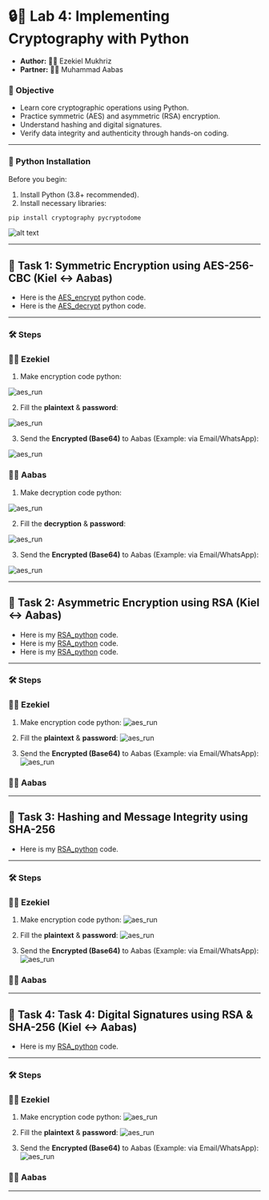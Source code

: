 # 🔒🐍 Lab 4: Implementing Cryptography with Python 

- **Author:** 👦🏽 Ezekiel Mukhriz
- **Partner:** 👦🏾 Muhammad Aabas 

### 📌 Objective
- Learn core cryptographic operations using Python.
- Practice symmetric (AES) and asymmetric (RSA) encryption.
- Understand hashing and digital signatures.
- Verify data integrity and authenticity through hands-on coding.

---

### 🐍 Python Installation
Before you begin:
1. Install Python (3.8+ recommended).
2. Install necessary libraries:
```bash
pip install cryptography pycryptodome
```

![alt text](<Screenshots/python_installation.png>)

---

## 🔹 Task 1: Symmetric Encryption using AES-256-CBC (Kiel ↔ Aabas)

- Here is the [AES_encrypt](Python_Source/AES_encrypt.py) python code.
- Here is the [AES_decrypt](Python_Source/AES_decrypt.py) python code.

---

### 🛠️ Steps

### 👦🏽 Ezekiel 

1. Make encryption code python:

![aes_run](Screenshots/task1_code.png) 

2. Fill the **plaintext** & **password**:

![aes_run](Screenshots/task1_encrypt.png)

3. Send the **Encrypted (Base64)** to Aabas (Example: via Email/WhatsApp):

![aes_run](Screenshots/task1_encrypt.png)

### 👦🏾 Aabas 

1. Make decryption code python:

![aes_run](Screenshots/task1_.png) 

2. Fill the **decryption** & **password**:

![aes_run](Screenshots/task1_.png)

3. Send the **Encrypted (Base64)** to Aabas (Example: via Email/WhatsApp):

![aes_run](Screenshots/task1_.png)

---

## 🔹 Task 2: Asymmetric Encryption using RSA (Kiel ↔ Aabas)

- Here is my [RSA_python](Python_Source/RSA_key_pair.py) code.
- Here is my [RSA_python](Python_Source/RSA_encrypt.py) code.
- Here is my [RSA_python](Python_Source/RSA_decrypt.py) code.

---

### 🛠️ Steps

### 👦🏽 Ezekiel 

1. Make encryption code python:
![aes_run](Screenshots/task2_encrypt.png) 

2. Fill the **plaintext** & **password**:
![aes_run](Screenshots/task2_encrypt.png) 

3. Send the **Encrypted (Base64)** to Aabas (Example: via Email/WhatsApp):
![aes_run](Screenshots/task2_encrypt.png)

### 👦🏾 Aabas 



---

## 🔹 Task 3: Hashing and Message Integrity using SHA-256

- Here is my [RSA_python](Python_Source/) code.

---

### 🛠️ Steps

### 👦🏽 Ezekiel 

1. Make encryption code python:
![aes_run](Screenshots/task3_encrypt.png) 

2. Fill the **plaintext** & **password**:
![aes_run](Screenshots/task3_encrypt.png)

3. Send the **Encrypted (Base64)** to Aabas (Example: via Email/WhatsApp):
![aes_run](Screenshots/task3_encrypt.png)

### 👦🏾 Aabas 



---

## 🔹 Task 4: Task 4: Digital Signatures using RSA & SHA-256 (Kiel ↔ Aabas)

- Here is my [RSA_python](RSA_encrypt.py) code.

---

### 🛠️ Steps

### 👦🏽 Ezekiel 

1. Make encryption code python:
![aes_run](Screenshots/task4_encrypt.png) 

2. Fill the **plaintext** & **password**:
![aes_run](Screenshots/task4_encrypt.png)

3. Send the **Encrypted (Base64)** to Aabas (Example: via Email/WhatsApp):
![aes_run](Screenshots/task4_encrypt.png)

### 👦🏾 Aabas 



---

